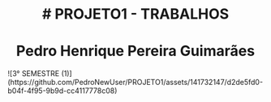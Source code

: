 <h1 align="center"> # PROJETO1 - TRABALHOS </h1>
<h1 align="center"> Pedro Henrique Pereira Guimarães  </h1>
![3° SEMESTRE (1)](https://github.com/PedroNewUser/PROJETO1/assets/141732147/d2de5fd0-b04f-4f95-9b9d-cc4117778c08)
